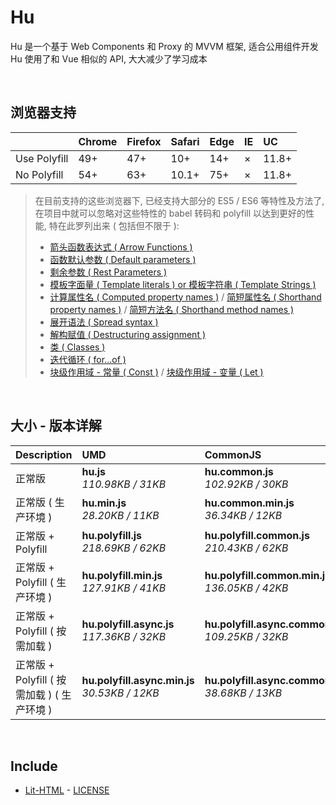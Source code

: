 # Hu
Hu 是一个基于 Web Components 和 Proxy 的 MVVM 框架, 适合公用组件开发<br>
Hu 使用了和 Vue 相似的 API, 大大减少了学习成本

<br>

## 浏览器支持

|              | Chrome | Firefox | Safari | Edge | IE | UC    |
| :-           | :-     | :-      | :-     | :-   | :- | :-    |
| Use Polyfill | 49+    | 47+     | 10+    | 14+  | ×  | 11.8+ |
| No Polyfill  | 54+    | 63+     | 10.1+  | 75+  | ×  | 11.8+ |

> 在目前支持的这些浏览器下, 已经支持大部分的 ES5 / ES6 等特性及方法了,<br>
> 在项目中就可以忽略对这些特性的 babel 转码和 polyfill 以达到更好的性能, 特在此罗列出来 ( 包括但不限于 ): <br>
  > - [箭头函数表达式 ( Arrow Functions )](https://developer.mozilla.org/zh-CN/docs/Web/JavaScript/Reference/Functions/Arrow_functions)
  > - [函数默认参数 ( Default parameters )](https://developer.mozilla.org/zh-CN/docs/Web/JavaScript/Reference/Functions/Default_parameters)
  > - [剩余参数 ( Rest Parameters )](https://developer.mozilla.org/zh-CN/docs/Web/JavaScript/Reference/Functions/Rest_parameters)
  > - [模板字面量 ( Template literals ) or 模板字符串 ( Template Strings )](https://developer.mozilla.org/zh-CN/docs/Web/JavaScript/Reference/template_strings)
  > - [计算属性名 ( Computed property names )](https://developer.mozilla.org/zh-CN/docs/Web/JavaScript/Reference/Operators/Object_initializer#计算属性名) / [简短属性名 ( Shorthand property names )](https://developer.mozilla.org/zh-CN/docs/Web/JavaScript/Reference/Operators/Object_initializer#属性定义) / [简短方法名 ( Shorthand method names )](https://developer.mozilla.org/zh-CN/docs/Web/JavaScript/Reference/Operators/Object_initializer#方法定义)
  > - [展开语法 ( Spread syntax )](https://developer.mozilla.org/zh-CN/docs/Web/JavaScript/Reference/Operators/Spread_syntax)
  > - [解构赋值 ( Destructuring assignment )](https://developer.mozilla.org/zh-CN/docs/Web/JavaScript/Reference/Operators/Destructuring_assignment)
  > - [类 ( Classes )](https://developer.mozilla.org/zh-CN/docs/Web/JavaScript/Reference/Classes)
  > - [迭代循环 ( for...of )](https://developer.mozilla.org/zh-CN/docs/Web/JavaScript/Reference/Statements/for...of)
  > - [块级作用域 - 常量 ( Const )](https://developer.mozilla.org/zh-CN/docs/Web/JavaScript/Reference/Statements/const) / [块级作用域 - 变量 ( Let )](https://developer.mozilla.org/zh-CN/docs/Web/JavaScript/Reference/Statements/let)

<br>

## 大小 - 版本详解
| Description | UMD | CommonJS | ES Module |
| :- | :- | :- | :- |
| 正常版 | **hu.js**<br>*110.98KB / 31KB* | **hu.common.js**<br>*102.92KB / 30KB* | **hu.esm.js**<br>*102.90KB / 30KB* |
| 正常版 ( 生产环境 ) | **hu.min.js**<br>*28.20KB / 11KB* | **hu.common.min.js**<br>*36.34KB / 12KB* | **hu.esm.min.js**<br>*28.03KB / 11KB* |
| 正常版 + Polyfill | **hu.polyfill.js**<br>*218.69KB / 62KB* | **hu.polyfill.common.js**<br>*210.43KB / 62KB* | **hu.polyfill.esm.js**<br>*210.41KB / 62KB* |
| 正常版 + Polyfill ( 生产环境 ) | **hu.polyfill.min.js**<br>*127.91KB / 41KB* | **hu.polyfill.common.min.js**<br>*136.05KB / 42KB* | **hu.polyfill.esm.min.js**<br>*127.74KB / 41KB* |
| 正常版 + Polyfill ( 按需加载 ) | **hu.polyfill.async.js**<br>*117.36KB / 32KB* | **hu.polyfill.async.common.js**<br>*109.25KB / 32KB* | **hu.polyfill.async.esm.js**<br>*109.23KB / 32KB* |
| 正常版 + Polyfill ( 按需加载 ) ( 生产环境 ) | **hu.polyfill.async.min.js**<br>*30.53KB / 12KB* | **hu.polyfill.async.common.min.js**<br>*38.68KB / 13KB* | **hu.polyfill.async.esm.min.js**<br>*30.36KB / 12KB* |

<br>

## Include
  - [Lit-HTML](https://github.com/Polymer/lit-html) \- [LICENSE](https://github.com/Polymer/lit-html/blob/master/LICENSE)
